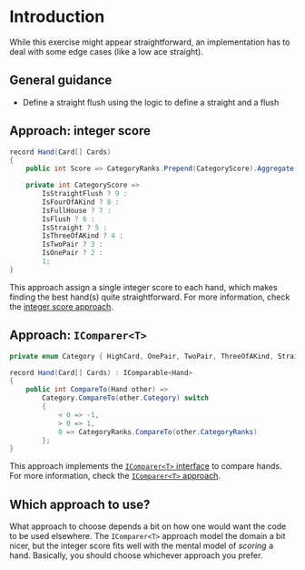# Introduction

While this exercise might appear straightforward, an implementation has to deal with some edge cases (like a low ace straight).

## General guidance

- Define a straight flush using the logic to define a straight and a flush

## Approach: integer score

```csharp
record Hand(Card[] Cards)
{
    public int Score => CategoryRanks.Prepend(CategoryScore).Aggregate((total, value) => total * 14 + value);

    private int CategoryScore =>
        IsStraightFlush ? 9 :
        IsFourOfAKind ? 8 :
        IsFullHouse ? 7 :
        IsFlush ? 6 :
        IsStraight ? 5 :
        IsThreeOfAKind ? 4 :
        IsTwoPair ? 3 :
        IsOnePair ? 2 :
        1;
}
```

This approach assign a single integer score to each hand, which makes finding the best hand(s) quite straightforward.
For more information, check the [integer score approach][approach-integer-score].

## Approach: `IComparer<T>`

```csharp
private enum Category { HighCard, OnePair, TwoPair, ThreeOfAKind, Straight, Flush, FullHouse, FourOfAKind, StraightFlush }

record Hand(Card[] Cards) : IComparable<Hand>
{
    public int CompareTo(Hand other) =>
        Category.CompareTo(other.Category) switch
        {
            < 0 => -1,
            > 0 => 1,
            0 => CategoryRanks.CompareTo(other.CategoryRanks)
        };
}
```

This approach implements the [`IComparer<T>` interface][icomparer] to compare hands.
For more information, check the [`IComparer<T>` approach][approach-icomparer].

## Which approach to use?

What approach to choose depends a bit on how one would want the code to be used elsewhere.
The `IComparer<T>` approach model the domain a bit nicer, but the integer score fits well with the mental model of _scoring_ a hand.
Basically, you should choose whichever approach you prefer.

[approach-integer-score]: https://exercism.org/tracks/csharp/exercises/poker/approaches/integer-score
[approach-icomparer]: https://exercism.org/tracks/csharp/exercises/poker/approaches/icomparer
[icomparer]: https://learn.microsoft.com/en-us/dotnet/api/system.collections.generic.icomparer-1
[list-patterns]: https://learn.microsoft.com/en-us/dotnet/csharp/language-reference/operators/patterns#list-patterns
